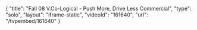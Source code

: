 {
    "title": "Fall 08 V.Co-Logical - Push More, Drive Less Commercial",
    "type": "solo",
    "layout": "iframe-static",
    "videoId": "161640",
    "url": "\/tvpembed\/161640"
}
